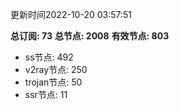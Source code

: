 更新时间2022-10-20 03:57:51

**总订阅: 73**
**总节点: 2008**
**有效节点: 803**
- ss节点: 492
- v2ray节点: 250
- trojan节点: 50
- ssr节点: 11
